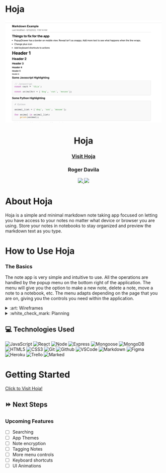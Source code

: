 # Hoja

<div align="center">
    <img src="./public/images/hoja_markdown.png">
    <h1>Hoja</h1>
    <h3><a href="https://hoja-note.herokuapp.com/" target="_blank">Visit Hoja</a></h3>
    <h3>Roger Davila</h3>
        <a href="https://www.linkedin.com/in/roger-davila/" target="_blank">
      <img src="https://img.shields.io/badge/-linkedin.com/in/rogerdavila-blue?style=flat&``logo=Linkedin&logoColor=white">
    </a> 
    <a href="rogerddavila@gmail.com" target="_blank">
      <img src="https://img.shields.io/badge/-rogerddavila@gmail.com-c14438?style=flat&logo=Gmail&``logoColor=white">
    </a>
</div>

# About Hoja
Hoja is a simple and minimal markdown note taking app focused on letting you have access to your notes no matter what device or browser you are using. Store your notes in notebooks to stay organized and preview the markdown text as you type. 

# How to Use Hoja

### The Basics
The note app is very simple and intuitive to use. All the operations are handled by the popup menu on the bottom right of the application. The menu will give you the option to  make a new note, delete a note, move a note to a notebook, etc. The menu adapts depending on the page that you are on, giving you the controls you need within the application.

<details>
<summary> :art: Wireframes</summary>

I used figma to quickly sketch up some basic views and wireframes to get a feel of what the application will be like. I went with a mobile first approach to make sure that the experience is enjoyable on smaller screens.

.table-wrapper {
  overflow-x: scroll;
}

<div class="table-wrapper" markdown="block">

| View | Image |
|------------ | ------------|
| <p align="center">Note Page</p> | <img src="./public/images/13_Pro_1.png" height="500px"> |
| <p align="center">Notes Page</p> | <img src="./public/images/13_Pro_2.png" height="500px"> |
| <p align="center">Notebooks Page</p> | <img src="./public/images/13_Pro_3.png" height="500px"> |

</div>
</details>

<details>
<summary>:white_check_mark: Planning</summary>

Used Trello to keep track of the user stories that were being implemented for this project. Pre-defining what we wanted the user to experience to be allowed the project executions phase to go smoothly.

[Trello Board Planning!](https://trello.com/b/YGzwtS0U/hoja)

</details>


## :computer: Technologies Used
![JavaScript](https://img.shields.io/badge/-JavaScript-333?style=flat&logo=javascript)
![React](https://img.shields.io/badge/-React-333?style=flat&logo=react)
![Node](https://img.shields.io/badge/-Node.JS-333?style=flat&logo=node.js)
![Express](https://img.shields.io/badge/-Express-333?style=flat&logo=express) 
![Mongoose](https://img.shields.io/badge/-Mongoose-333?style=flat&logo=mongoose) 
![MongoDB](https://img.shields.io/badge/-MongoDB-333?style=flat&logo=mongodb) 
![HTML5](https://img.shields.io/badge/-HTML5-333?style=flat&logo=html5)
![CSS3](https://img.shields.io/badge/-CSS-333?style=flat&logo=css3)
![Git](https://img.shields.io/badge/-Git-333?style=flat&logo=git)
![Github](https://img.shields.io/badge/-GitHub-333?style=flat&logo=github)
![VSCode](https://img.shields.io/badge/-VS_Code-333?style=flat&logo=visualstudio)
![Markdown](https://img.shields.io/badge/-Markdown-333?style=flat&logo=markdown)
![Figma](https://img.shields.io/badge/Figma-333?style=flat&logo=figma)
![Heroku](https://img.shields.io/badge/Heroku-333?style=flat&logo=heroku)
![Trello](https://img.shields.io/badge/Trello-333?style=flat&logo=trello)
![Marked](https://img.shields.io/badge/Marked-333?style=flat&logo=marked)


# Getting Started

[Click to Visit Hoja!](https://hoja-note.herokuapp.com/)

## :fast_forward: Next Steps 
### Upcoming Features
- [ ] Searching
- [ ] App Themes
- [ ] Note encryption
- [ ] Tagging Notes
- [ ] More menu controls
- [ ] Keyboard shortcuts
- [ ] UI Animations